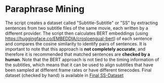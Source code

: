 # Paraphrase Mining

The script creates a dataset called "Subtitle-Subtitle" or "SS" by extracting sentences from two subtitle files of the same movie, each written by a different provider. The script then calculates BERT embeddings (using https://huggingface.co/EMBEDDIA/crosloengual-bert) of each sentence and compares the cosine similarity to identify pairs of sentences. It is important to note that this approach is **not completely accurate**, and therefore it is recommended that matched sentences are **checked by a human**. Note that the BERT approach is not tied to the timing information of the subtitles, which means that it can be used to align subtitles that have been sampled at different frame rates or have different timecodes. Final dataset (checked by hand) is available in [Final SS-Dataset](./ss_dataset_annotated.csv)  